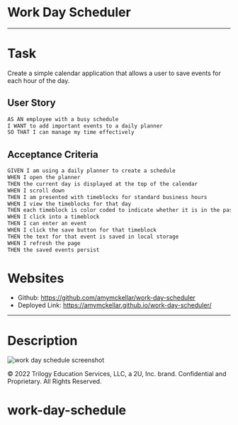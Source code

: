 # Work Day Scheduler

---

# Task

Create a simple calendar application that allows a user to save events for each hour of the day.

## User Story

```md
AS AN employee with a busy schedule
I WANT to add important events to a daily planner
SO THAT I can manage my time effectively
```

## Acceptance Criteria

```md
GIVEN I am using a daily planner to create a schedule
WHEN I open the planner
THEN the current day is displayed at the top of the calendar
WHEN I scroll down
THEN I am presented with timeblocks for standard business hours
WHEN I view the timeblocks for that day
THEN each timeblock is color coded to indicate whether it is in the past, present, or future
WHEN I click into a timeblock
THEN I can enter an event
WHEN I click the save button for that timeblock
THEN the text for that event is saved in local storage
WHEN I refresh the page
THEN the saved events persist
```

# Websites

- Github: https://github.com/amymckellar/work-day-scheduler
- Deployed Link: https://amymckellar.github.io/work-day-scheduler/

---

# Description

![work day schedule screenshot](https://user-images.githubusercontent.com/115676110/204646119-c065405b-1e58-46ba-a026-b158c52befa4.png)


© 2022 Trilogy Education Services, LLC, a 2U, Inc. brand. Confidential and Proprietary. All Rights Reserved.

# work-day-schedule
